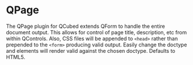 QPage
=====

The QPage plugin for QCubed extends QForm to handle the entire document output.
This allows for control of page title, description, etc from within QControls.
Also, CSS files will be appended to `<head>` rather than prepended to the `<form>` producing valid output.
Easily change the doctype and elements will render valid against the chosen doctype. Defaults to HTML5.
